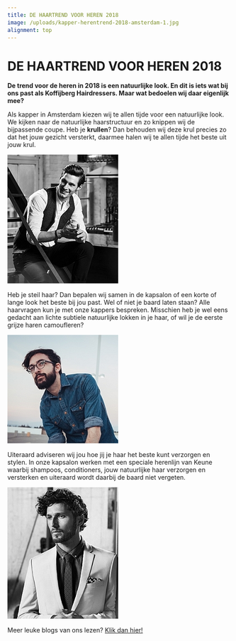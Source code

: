 ```yaml
---
title: DE HAARTREND VOOR HEREN 2018
image: /uploads/kapper-herentrend-2018-amsterdam-1.jpg
alignment: top
---
```



# DE HAARTREND VOOR HEREN 2018

**De trend voor de heren in 2018 is een natuurlijke look. En dit is iets wat bij ons past als Koffijberg Hairdressers. Maar wat bedoelen wij daar eigenlijk mee?**

Als kapper in Amsterdam kiezen wij te allen tijde voor een natuurlijke look. We kijken naar de natuurlijke haarstructuur en zo knippen wij de bijpassende coupe. Heb je **krullen**? Dan behouden wij deze krul precies zo dat het jouw gezicht versterkt, daarmee halen wij te allen tijde het beste uit jouw krul.

![](/uploads/versions/kapper-herentrend-2018-amsterdam---x----250-290x---.jpg)

Heb je steil haar? Dan bepalen wij samen in de kapsalon of een korte of lange look het beste bij jou past. Wel of niet je baard laten staan? Alle haarvragen kun je met onze kappers bespreken. Misschien heb je wel eens gedacht aan lichte subtiele natuurlijke lokken in je haar, of wil je de eerste grijze haren camoufleren?

![](/uploads/versions/kapper-herentrend-2018-amsterdam-2---x----250-244x---.jpg)

Uiteraard adviseren wij jou hoe jij je haar het beste kunt verzorgen en stylen. In onze kapsalon werken met een speciale herenlijn van Keune waarbij shampoos, conditioners, jouw natuurlijke haar verzorgen en versterken en uiteraard wordt daarbij de baard niet vergeten.

![](/uploads/versions/kapper-herentrend-2018-amsterdam-4---x----250-296x---.jpg)

Meer leuke blogs van ons lezen? [Klik dan hier!](http://www.koffijberg.nl/nieuws/)